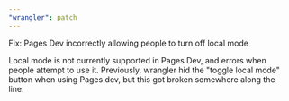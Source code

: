 ```yaml
---
"wrangler": patch
---
```


Fix: Pages Dev incorrectly allowing people to turn off local mode

Local mode is not currently supported in Pages Dev, and errors when people attempt to use it. Previously, wrangler hid the "toggle local mode" button when using Pages dev, but this got broken somewhere along the line.
